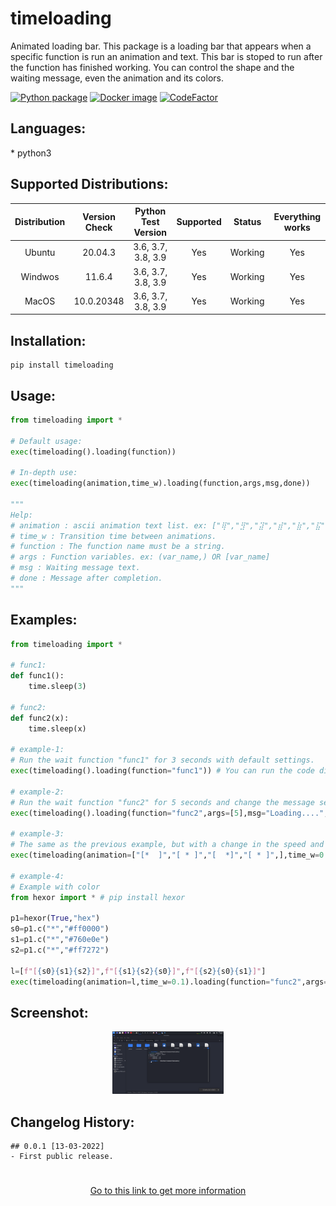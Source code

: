 <h1>timeloading</h1>

<p>Animated loading bar. This package is a loading bar that appears when a specific function is run an animation and text. This bar is stoped to run after the function has finished working. You can control the shape and the waiting message, even the animation and its colors.</p>

[![Python package](https://github.com/yasserbdj96/timeloading/actions/workflows/python-app.yml/badge.svg?branch=main)](https://github.com/yasserbdj96/timeloading/actions/workflows/python-app.yml) [![Docker image](https://github.com/yasserbdj96/timeloading/actions/workflows/docker-image.yml/badge.svg)](https://github.com/yasserbdj96/timeloading/actions/workflows/docker-image.yml) [![CodeFactor](https://www.codefactor.io/repository/github/yasserbdj96/timeloading/badge)](https://www.codefactor.io/repository/github/yasserbdj96/timeloading)

<h2>Languages:</h2>
* python3

<h2>Supported Distributions:</h2>

| Distribution | Version Check     | Python Test Version | Supported | Status  | Everything works |
| :----------: | :---------------: | :-----------------: | :-------: | :----:  | :--------------: |
| Ubuntu       | 20.04.3           | 3.6, 3.7, 3.8, 3.9  | Yes       | Working | Yes              |
| Windwos      | 11.6.4            | 3.6, 3.7, 3.8, 3.9  | Yes       | Working | Yes              |
| MacOS        | 10.0.20348        | 3.6, 3.7, 3.8, 3.9  | Yes       | Working | Yes              |

<h2>Installation:</h2>

```
pip install timeloading
```

<h2>Usage:</h2>

```python
from timeloading import *

# Default usage:
exec(timeloading().loading(function))

# In-depth use:
exec(timeloading(animation,time_w).loading(function,args,msg,done))

"""
Help:
# animation : ascii animation text list. ex: ["⢿","⣻","⣽","⣾","⣷","⣯","⣟","⡿"] OR "⢿⣻⣽⣾⣷⣯⣟⡿"
# time_w : Transition time between animations.
# function : The function name must be a string.
# args : Function variables. ex: (var_name,) OR [var_name]
# msg : Waiting message text.
# done : Message after completion.
"""
```

<h2>Examples:</h2>

```python
from timeloading import *

# func1:
def func1():
    time.sleep(3)

# func2:
def func2(x):
    time.sleep(x)

# example-1:
# Run the wait function "func1" for 3 seconds with default settings.
exec(timeloading().loading(function="func1")) # You can run the code directly without using exec() and write the code that returns directly from the function.

# example-2:
# Run the wait function "func2" for 5 seconds and change the message settings.
exec(timeloading().loading(function="func2",args=[5],msg="Loading....",done="ok"))

# example-3:
# The same as the previous example, but with a change in the speed and shape of the animation.
exec(timeloading(animation=["[*  ]","[ * ]","[  *]","[ * ]",],time_w=0.1).loading(function="func2",args=[5],msg="Loading....",done="ok"))

# example-4:
# Example with color
from hexor import * # pip install hexor

p1=hexor(True,"hex")
s0=p1.c("*","#ff0000")
s1=p1.c("*","#760e0e")
s2=p1.c("*","#ff7272")

l=[f"[{s0}{s1}{s2}]",f"[{s1}{s2}{s0}]",f"[{s2}{s0}{s1}]"]
exec(timeloading(animation=l,time_w=0.1).loading(function="func2",args=[5],msg="Loading....",done="ok"))
```

<h2>Screenshot:</h2>

<div align="center">
    <a href="https://raw.githubusercontent.com/yasserbdj96/timeloading/main/screenshot/screenshot_1.png">
        <img alt="yasserbdj96" height="100" src="https://raw.githubusercontent.com/yasserbdj96/timeloading/main/screenshot/screenshot_1.png">
    </a>
</div>

<h2>Changelog History:</h2>

```
## 0.0.1 [13-03-2022]
- First public release.
```

<h1></h1> 

<div align="center">
    <a href="http://yasserbdj96.github.io/">Go to this link to get more information</a>
    <br>
    <a href="https://github.com/yasserbdj96/imbot" align="center">
        <img align="center"  alt="" src="https://visitor-badge.laobi.icu/badge?page_id=yasserbdj96.timeloading">
    </a>
</div>

